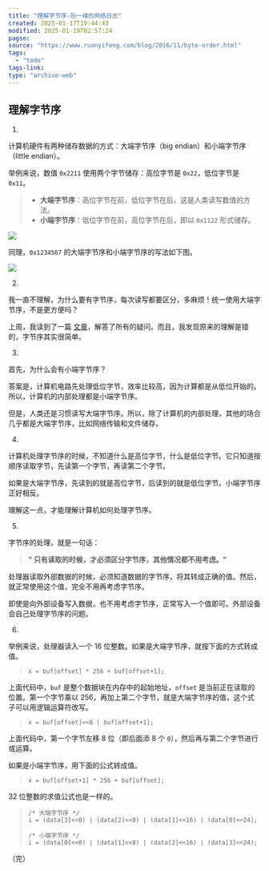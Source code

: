 ```yaml
---
title: "理解字节序-阮一峰的网络日志"
created: 2025-01-17T10:44:43
modified: 2025-01-19T02:57:24
pagse:
source: "https://www.ruanyifeng.com/blog/2016/11/byte-order.html"
tags:
  - "todo"
tags-link:
type: "archive-web"
---
```


## 理解字节序

1.

计算机硬件有两种储存数据的方式：大端字节序（big endian）和小端字节序（little endian）。

举例来说，数值 `0x2211` 使用两个字节储存：高位字节是 `0x22`，低位字节是 `0x11`。

> - **大端字节序**：高位字节在前，低位字节在后，这是人类读写数值的方法。
> - **小端字节序**：低位字节在前，高位字节在后，即以 `0x1122` 形式储存。

![](https://www.ruanyifeng.com/blogimg/asset/2016/bg2016112202.jpg)

同理，`0x1234567` 的大端字节序和小端字节序的写法如下图。

![](https://www.ruanyifeng.com/blogimg/asset/2016/bg2016112201.gif)

2.

我一直不理解，为什么要有字节序，每次读写都要区分，多麻烦！统一使用大端字节序，不是更方便吗？

上周，我读到了一篇 [文章](http://blog.erratasec.com/2016/11/how-to-teach-endian.html)，解答了所有的疑问。而且，我发现原来的理解是错的，字节序其实很简单。

3.

首先，为什么会有小端字节序？

答案是，计算机电路先处理低位字节，效率比较高，因为计算都是从低位开始的。所以，计算机的内部处理都是小端字节序。

但是，人类还是习惯读写大端字节序。所以，除了计算机的内部处理，其他的场合几乎都是大端字节序，比如网络传输和文件储存。

4.

计算机处理字节序的时候，不知道什么是高位字节，什么是低位字节。它只知道按顺序读取字节，先读第一个字节，再读第二个字节。

如果是大端字节序，先读到的就是高位字节，后读到的就是低位字节。小端字节序正好相反。

理解这一点，才能理解计算机如何处理字节序。

5.

字节序的处理，就是一句话：

> **" 只有读取的时候，才必须区分字节序，其他情况都不用考虑。"**

处理器读取外部数据的时候，必须知道数据的字节序，将其转成正确的值。然后，就正常使用这个值，完全不用再考虑字节序。

即使是向外部设备写入数据，也不用考虑字节序，正常写入一个值即可。外部设备会自己处理字节序的问题。

6.

举例来说，处理器读入一个 16 位整数。如果是大端字节序，就按下面的方式转成值。

> ```clike
> x = buf[offset] * 256 + buf[offset+1];
> ```

上面代码中，`buf` 是整个数据块在内存中的起始地址，`offset` 是当前正在读取的位置。第一个字节乘以 256，再加上第二个字节，就是大端字节序的值，这个式子可以用逻辑运算符改写。

> ```clike
> x = buf[offset]<<8 | buf[offset+1];
> ```

上面代码中，第一个字节左移 8 位（即后面添 8 个 `0`），然后再与第二个字节进行或运算。

如果是小端字节序，用下面的公式转成值。

> ```clike
> x = buf[offset+1] * 256 + buf[offset];
> ```

32 位整数的求值公式也是一样的。

> ```clike
> /* 大端字节序 */
> i = (data[3]<<0) | (data[2]<<8) | (data[1]<<16) | (data[0]<<24);
> 
> /* 小端字节序 */
> i = (data[0]<<0) | (data[1]<<8) | (data[2]<<16) | (data[3]<<24);
> ```

（完）
